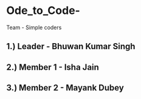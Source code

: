 # Ode_to_Code-
Team - Simple coders

## 1.) Leader - Bhuwan Kumar Singh
## 2.) Member 1 - Isha Jain
## 3.) Member 2 - Mayank Dubey
